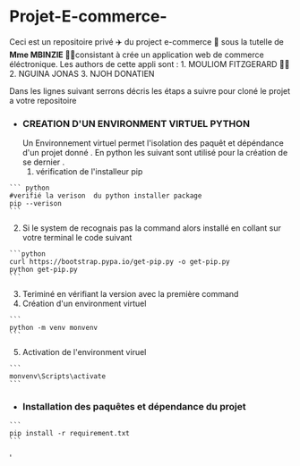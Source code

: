 # Projet-E-commerce-
Ceci est un repositoire privé ✈️ du project e-commerce 🏫 sous la tutelle de **Mme  MBINZIE 👱‍♀️**consistant à crée un application web de commerce éléctronique.
  Les authors de cette appli sont :
    1. MOULIOM FITZGERARD 🧑‍🍳
    2. NGUINA JONAS
    3. NJOH DONATIEN
    
Dans les lignes suivant serrons décris les étaps a suivre pour cloné le projet a votre repositoire 

+ ### CREATION D'UN ENVIRONMENT VIRTUEL PYTHON
  Un Environnement virtuel permet l'isolation des paquêt et dépéndance d'un projet donné . En python les suivant sont utilisé pour la création de se dernier .
  1. vérification de l'installeur pip
 ````
 ``` python
 #verifié la verison  du python installer package 
 pip --verison
 ```
 ````
 2. Si le system de recognais pas la command alors installé  en collant sur votre terminal le code suivant 
````
```python
curl https://bootstrap.pypa.io/get-pip.py -o get-pip.py
python get-pip.py
```
````
 3. Teriminé en vérifiant la version avec la première command 
 4. Création d'un environment virtuel
````
```
python -m venv monvenv
```
````
5. Activation de l'environment viruel
````
```
monvenv\Scripts\activate
```
````
+ ### Installation des paquêtes et dépendance du projet 
````
```
pip install -r requirement.txt
```
````
'
